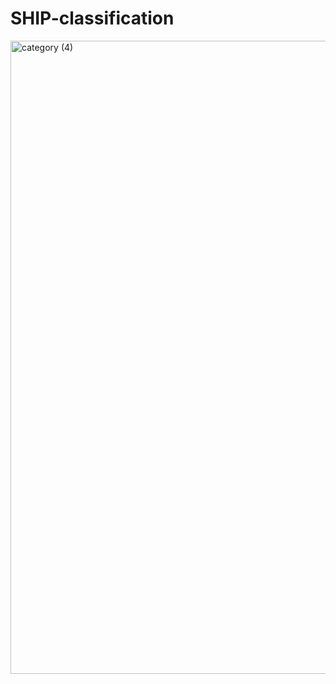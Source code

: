 # SHIP-classification
<img width="1013" alt="category (4)" src="https://user-images.githubusercontent.com/95624701/194452166-5f973024-dc03-494d-8e14-d62a72515b9d.png">
